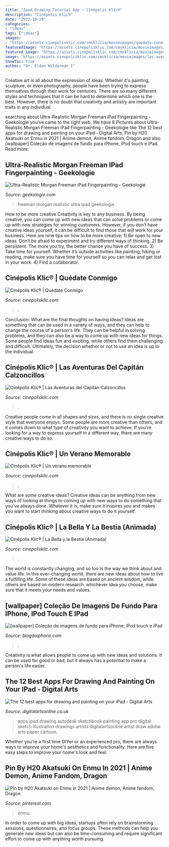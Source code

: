 ```yaml
---
title: "Ipad Drawing Tutorial App ~ Cinépolis Klic®"
description: "Cinépolis klic®"
date: "2022-10-29"
categories:
- "ideas"
tags: ["ideas"]
images:
- "https://assets.cinepolisklic.com/cmsklicia/movieimages/quedate-conmigo/poster_originalsize_250X375.jpg"
featuredImage: "https://assets.cinepolisklic.com/cmsklicia/movieimages/un-verano-memorable/poster_originalsize_250X375.jpg"
featured_image: "https://assets.cinepolisklic.com/cmsklicia/movieimages/un-verano-memorable/poster_originalsize_250X375.jpg"
image: "https://assets.cinepolisklic.com/cmsklicia/movieimages/las-aventuras-del-capitan-calzoncillos/poster_originalsize_250X375.jpg"
ShowToc: true
author: "Dr. Eldon Wilderman I"
---
```



Creative art is all about the expression of ideas. Whether it's painting, sculpture, or even photography, people have been trying to express themselves through their work for centuries. There are so many different styles and techniques that it can be hard to determine which one is the best. However, there is no doubt that creativity and artistry are important traits in any individual.

	

		
searching about Ultra-Realistic Morgan Freeman iPad Fingerpainting - Geekologie you've came to the right web. We have 8 Pictures about Ultra-Realistic Morgan Freeman iPad Fingerpainting - Geekologie like The 12 best apps for drawing and painting on your iPad - Digital Arts, Pin by H20 Akatsuki on Enmu in 2021 | Anime demon, Anime fandom, Dragon and also [wallpaper] Coleção de imagens de fundo para iPhone, iPod touch e iPad. Read more:
		
    
## Ultra-Realistic Morgan Freeman IPad Fingerpainting - Geekologie

<img loading=lazy src="https://geekologie.com/2013/12/05/morgan-freeman-ipad.jpg" onerror="this.onerror=null;this.src='https://tse4.mm.bing.net/th?id=OIP.s0g9ap88MTuK0bnu2vNlBwHaFl&amp;pid=15.1';" alt="Ultra-Realistic Morgan Freeman iPad Fingerpainting - Geekologie">

_Source: geekologie.com_

>freeman morgan realistic ultra ipad geekologie. 

	

How to be more creative
Creativity is key to any business. By being creative, you can come up with new ideas that can solve problems or come up with new strategies for winning customers. However, if you don’t have creative ideas yourself, it can be difficult to find those that will work for your business. Here are nine tips on how to be more creative: 1) Be open to new ideas. Don’t be afraid to experiment and try different ways of thinking. 2) Be persistent. The more you try, the better chance you have of success. 3) Take time for yourself. Whether it’s outside activities like painting, hiking or reading, make sure you have time for yourself so you can relax and get lost in your work. 4) Find a collaborator.

    
## Cinépolis Klic® | Quédate Conmigo

<img loading=lazy src="https://assets.cinepolisklic.com/cmsklicia/movieimages/quedate-conmigo/poster_originalsize_250X375.jpg" onerror="this.onerror=null;this.src='https://tse2.mm.bing.net/th?id=OIP.U7FEd5z46TXNkpsQTYlHkgAAAA&amp;pid=15.1';" alt="Cinépolis Klic® | Quédate Conmigo">

_Source: cinepolisklic.com_

>. 

	

Conclusion: What are the final thoughts on having ideas?
Ideas are something that can be used in a variety of ways, and they can help to change the course of a person's life. They can be helpful in solving problems, and they can also be a way to come up with new ideas for things. Some people find ideas fun and exciting, while others find them challenging and difficult. Ultimately, the decision whether or not to use an idea is up to the individual.

    
## Cinépolis Klic® | Las Aventuras Del Capitán Calzoncillos

<img loading=lazy src="https://assets.cinepolisklic.com/cmsklicia/movieimages/las-aventuras-del-capitan-calzoncillos/poster_originalsize_250X375.jpg" onerror="this.onerror=null;this.src='https://tse1.mm.bing.net/th?id=OIP.ifxc9aWr4GZVwwq3MJurtQAAAA&amp;pid=15.1';" alt="Cinépolis Klic® | Las Aventuras del Capitán Calzoncillos">

_Source: cinepolisklic.com_

>. 

	

Creative people come in all shapes and sizes, and there is no single creative style that everyone enjoys. Some people are more creative than others, and it comes down to what type of creativity you want to achieve. If you're looking for a way to express yourself in a different way, there are many creative ways to do so.

    
## Cinépolis Klic® | Un Verano Memorable

<img loading=lazy src="https://assets.cinepolisklic.com/cmsklicia/movieimages/un-verano-memorable/poster_originalsize_250X375.jpg" onerror="this.onerror=null;this.src='https://tse4.mm.bing.net/th?id=OIP.S0J8VsoMv7cmbGHSy0SQSQAAAA&amp;pid=15.1';" alt="Cinépolis Klic® | Un verano memorable">

_Source: cinepolisklic.com_

>. 

	

What are some creative ideas?
Creative ideas can be anything from new ways of looking at things to coming up with new ways to do something that you’ve always done. Whatever it is, make sure it inspires you and makes you want to start thinking about creative ways to do it yourself.

    
## Cinépolis Klic® | La Bella Y La Bestia (Animada)

<img loading=lazy src="https://assets.cinepolisklic.com/images/2b6246c06c124bcb86fc84557952561e_250X375.jpg" onerror="this.onerror=null;this.src='https://tse1.mm.bing.net/th?id=OIP.Nj3dTb362EF2Hs-4AUenWgAAAA&amp;pid=15.1';" alt="Cinépolis Klic® | La Bella y la Bestia (Animada)">

_Source: cinepolisklic.com_

>. 

	

The world is constantly changing, and so too is the way we think about and value life. In this ever-changing world, there are new ideas about how to live a fulfilling life. Some of these ideas are based on ancient wisdom, while others are based on modern research. whichever idea you choose, make sure that it meets your needs and values.

    
## [wallpaper] Coleção De Imagens De Fundo Para IPhone, IPod Touch E IPad

<img loading=lazy src="http://blogdoiphone.com/wp-content/uploads/2012/10/wp_bdi_117.jpg" onerror="this.onerror=null;this.src='https://tse3.mm.bing.net/th?id=OIP.bOyNHNxsFv8iwPTaKsr39AHaLH&amp;pid=15.1';" alt="[wallpaper] Coleção de imagens de fundo para iPhone, iPod touch e iPad">

_Source: blogdoiphone.com_

>. 

	

Creativity is what allows people to come up with new ideas and solutions. It can be used for good or bad, but it always has a potential to make a person's life easier.

    
## The 12 Best Apps For Drawing And Painting On Your IPad - Digital Arts

<img loading=lazy src="http://cdn4.digitalartsonline.co.uk/cmsdata/slideshow/3514561/Best-ipad-apps-for-designers-autodesk.jpg" onerror="this.onerror=null;this.src='https://tse3.mm.bing.net/th?id=OIP.1gbwAoOv5PipX1SE59VPoAHaLc&amp;pid=15.1';" alt="The 12 best apps for drawing and painting on your iPad - Digital Arts">

_Source: digitalartsonline.co.uk_

>apps ipad drawing autodesk sketchbook painting app pro digital sketch illustration drawings artists digitalartsonline artist draw adobe arts paper cartoon. 

	

Whether you're a first time DIYer or an experienced pro, there are always ways to improve your home's aesthetics and functionality. Here are five easy steps to improve your home's look and feel: 

    
## Pin By H20 Akatsuki On Enmu In 2021 | Anime Demon, Anime Fandom, Dragon

<img loading=lazy src="https://i.pinimg.com/736x/e2/c0/a4/e2c0a4e2b372904e6a32d91d73ff5a9c.jpg" onerror="this.onerror=null;this.src='https://tse2.mm.bing.net/th?id=OIP._CSDUXg-nwPLZoJdsHmC5AHaK6&amp;pid=15.1';" alt="Pin by H20 Akatsuki on Enmu in 2021 | Anime demon, Anime fandom, Dragon">

_Source: pinterest.com_

>enmu. 

	

In order to come up with big ideas, startups often rely on brainstorming sessions, questionnaires, and focus groups. These methods can help you generate new ideas but can also be time-consuming and require significant effort to come up with anything worth pursuing.

